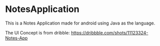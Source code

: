 # NotesApplication
This is a Notes Application made for android using Java as the language.

The UI Concept is from dribble:
https://dribbble.com/shots/11123324-Notes-App
